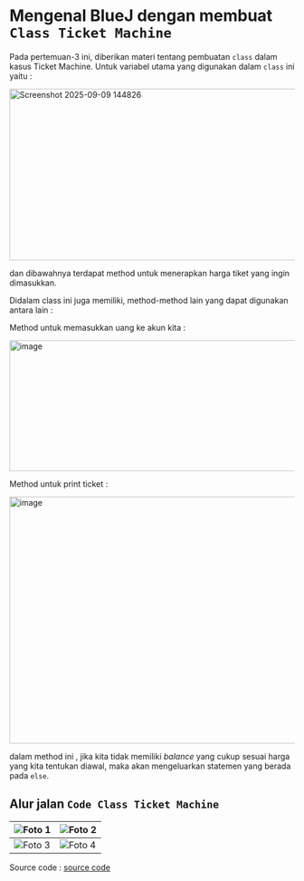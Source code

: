 # Mengenal BlueJ dengan membuat `Class Ticket Machine`

Pada pertemuan-3 ini, diberikan materi tentang pembuatan `class` dalam kasus Ticket Machine. Untuk variabel utama yang digunakan dalam `class` ini yaitu :

<img width="547" height="303" alt="Screenshot 2025-09-09 144826" src="https://github.com/user-attachments/assets/d23d784d-a33e-4f6a-8d5f-157b5a2473b9" />

dan dibawahnya terdapat method untuk menerapkan harga tiket yang ingin dimasukkan.

Didalam class ini juga memiliki, method-method lain yang dapat digunakan antara lain :

Method untuk memasukkan uang ke akun kita :

<img width="928" height="231" alt="image" src="https://github.com/user-attachments/assets/744eaef7-2723-44ef-bd5a-f23943ed8dab" />

Method untuk print ticket :

<img width="1015" height="436" alt="image" src="https://github.com/user-attachments/assets/f778c661-b183-44b9-93f2-60cf912431c7" />

dalam method ini , jika kita tidak memiliki _balance_ yang cukup sesuai harga yang kita tentukan diawal, maka akan mengeluarkan statemen yang berada pada `else`.

## Alur jalan `Code Class Ticket Machine`

| ![Foto 1](https://github.com/user-attachments/assets/45780067-d25b-4305-95b7-b700f2908e24) | ![Foto 2](https://github.com/user-attachments/assets/f2b3185b-0aa4-4fbd-a4f8-cfb57104ce91) |
|--------------------------------------------------------------------------------------------|--------------------------------------------------------------------------------------------|
| ![Foto 3](https://github.com/user-attachments/assets/fc436f2f-6a4b-46ca-b0d4-08909f68992b) | ![Foto 4](https://github.com/user-attachments/assets/72cb9092-ffc4-411b-996f-87dfd5702320) |

Source code : [source code](TicketMachine.)









